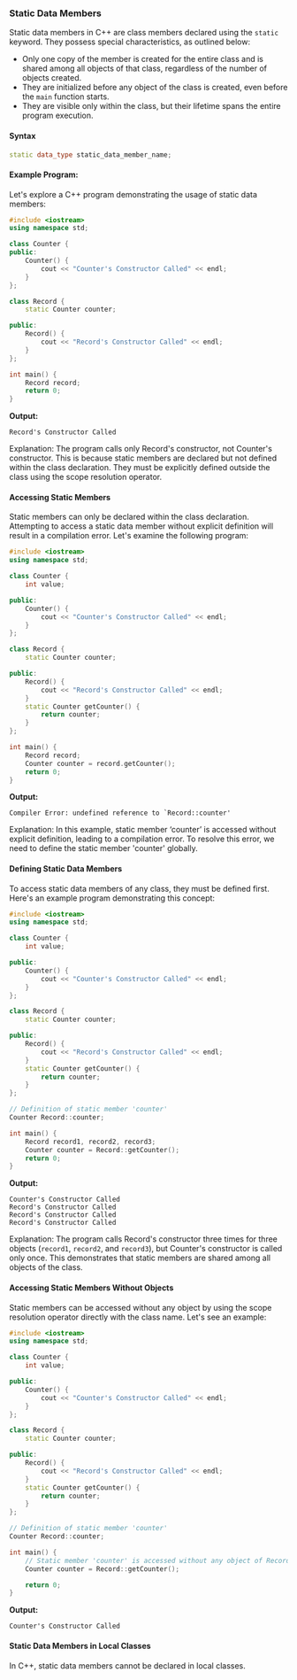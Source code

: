### Static Data Members

Static data members in C++ are class members declared using the `static` keyword. They possess special characteristics, as outlined below:

- Only one copy of the member is created for the entire class and is shared among all objects of that class, regardless of the number of objects created.
- They are initialized before any object of the class is created, even before the `main` function starts.
- They are visible only within the class, but their lifetime spans the entire program execution.

#### Syntax

```cpp
static data_type static_data_member_name;
```

#### Example Program:

Let's explore a C++ program demonstrating the usage of static data members:

```cpp
#include <iostream>
using namespace std;

class Counter {
public:
    Counter() {
        cout << "Counter's Constructor Called" << endl;
    }
};

class Record {
    static Counter counter;

public:
    Record() {
        cout << "Record's Constructor Called" << endl;
    }
};

int main() {
    Record record;
    return 0;
}
```

**Output:**

```
Record's Constructor Called
```

Explanation: The program calls only Record's constructor, not Counter's constructor. This is because static members are declared but not defined within the class declaration. They must be explicitly defined outside the class using the scope resolution operator.

#### Accessing Static Members

Static members can only be declared within the class declaration. Attempting to access a static data member without explicit definition will result in a compilation error. Let's examine the following program:

```cpp
#include <iostream>
using namespace std;

class Counter {
    int value;

public:
    Counter() {
        cout << "Counter's Constructor Called" << endl;
    }
};

class Record {
    static Counter counter;

public:
    Record() {
        cout << "Record's Constructor Called" << endl;
    }
    static Counter getCounter() {
        return counter;
    }
};

int main() {
    Record record;
    Counter counter = record.getCounter();
    return 0;
}
```

**Output:**

```
Compiler Error: undefined reference to `Record::counter'
```

Explanation: In this example, static member ‘counter’ is accessed without explicit definition, leading to a compilation error. To resolve this error, we need to define the static member 'counter' globally.

#### Defining Static Data Members

To access static data members of any class, they must be defined first. Here's an example program demonstrating this concept:

```cpp
#include <iostream>
using namespace std;

class Counter {
    int value;

public:
    Counter() {
        cout << "Counter's Constructor Called" << endl;
    }
};

class Record {
    static Counter counter;

public:
    Record() {
        cout << "Record's Constructor Called" << endl;
    }
    static Counter getCounter() {
        return counter;
    }
};

// Definition of static member 'counter'
Counter Record::counter;

int main() {
    Record record1, record2, record3;
    Counter counter = Record::getCounter();
    return 0;
}
```

**Output:**

```
Counter's Constructor Called
Record's Constructor Called
Record's Constructor Called
Record's Constructor Called
```

Explanation: The program calls Record's constructor three times for three objects (`record1`, `record2`, and `record3`), but Counter's constructor is called only once. This demonstrates that static members are shared among all objects of the class.

#### Accessing Static Members Without Objects

Static members can be accessed without any object by using the scope resolution operator directly with the class name. Let's see an example:

```cpp
#include <iostream>
using namespace std;

class Counter {
    int value;

public:
    Counter() {
        cout << "Counter's Constructor Called" << endl;
    }
};

class Record {
    static Counter counter;

public:
    Record() {
        cout << "Record's Constructor Called" << endl;
    }
    static Counter getCounter() {
        return counter;
    }
};

// Definition of static member 'counter'
Counter Record::counter;

int main() {
    // Static member 'counter' is accessed without any object of Record
    Counter counter = Record::getCounter();

    return 0;
}
```

**Output:**

```
Counter's Constructor Called
```

#### Static Data Members in Local Classes

In C++, static data members cannot be declared in local classes.
